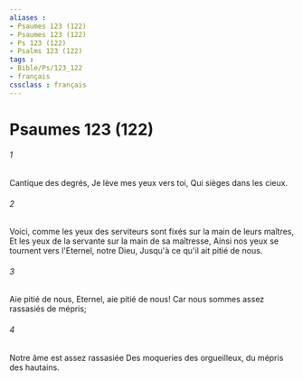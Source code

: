 ```yaml
---
aliases : 
- Psaumes 123 (122)
- Psaumes 123 (122)
- Ps 123 (122)
- Psalms 123 (122)
tags : 
- Bible/Ps/123_122
- français
cssclass : français
---
```


# Psaumes 123 (122)

###### 1
Cantique des degrés, Je lève mes yeux vers toi, Qui sièges dans les cieux.
###### 2
Voici, comme les yeux des serviteurs sont fixés sur la main de leurs maîtres, Et les yeux de la servante sur la main de sa maîtresse, Ainsi nos yeux se tournent vers l'Eternel, notre Dieu, Jusqu'à ce qu'il ait pitié de nous.
###### 3
Aie pitié de nous, Eternel, aie pitié de nous! Car nous sommes assez rassasiés de mépris;
###### 4
Notre âme est assez rassasiée Des moqueries des orgueilleux, du mépris des hautains.
